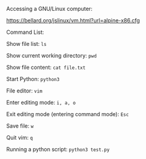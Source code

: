 Accessing a GNU/Linux computer: 

https://bellard.org/jslinux/vm.html?url=alpine-x86.cfg 
 
Command List: 

Show file list: `ls `

Show current working directory: `pwd `

Show file content: `cat file.txt `

Start Python: `python3 `

File editor: `vim `

Enter editing mode: `i, a, o `

Exit editing mode (entering command mode): `Esc `

Save file: `w `

Quit vim: `q `

Running a python script: `python3 test.py `
